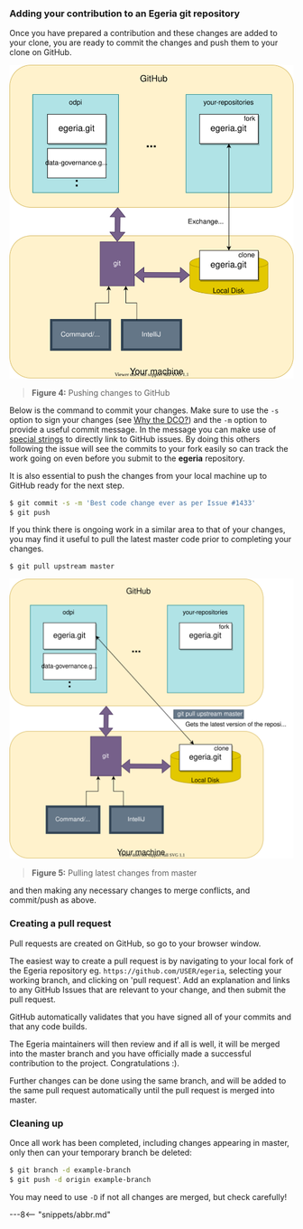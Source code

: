 <!-- SPDX-License-Identifier: CC-BY-4.0 -->
<!-- Copyright Contributors to the ODPi Egeria project 2020. -->

### Adding your contribution to an Egeria git repository

Once you have prepared a contribution and these changes are added to your clone, you are ready to commit the changes and push them to your clone on GitHub.

![Figure 4](git-push-pull.svg)
> **Figure 4:** Pushing changes to GitHub

Below is the command to commit your changes.  Make sure 
to use the `-s` option to sign your changes (see [Why the DCO?](https://github.com/odpi/egeria/blob/master/developer-resources/why-the-dco.md))
and the `-m` option to provide a useful commit message. In the message you can
make use of [special strings](https://blog.github.com/2011-10-12-introducing-issue-mentions/) to
directly link to GitHub
issues. By doing this others following the issue will see the commits to your fork
easily so can track the work going on even before you submit to the **egeria** repository.

It is also essential to push the changes from your local machine up to GitHub ready for the next step.

```bash
$ git commit -s -m 'Best code change ever as per Issue #1433'
$ git push 
```

If you think there is ongoing work in a similar area to that of your changes, you may find it useful to pull
the latest master code prior to completing your changes.

```bash
$ git pull upstream master
```

![Figure 5](git-pull-upstream-master.svg)
> **Figure 5:** Pulling latest changes from master

and then making any necessary changes to merge conflicts, and commit/push as above.

### Creating a pull request

Pull requests are created on GitHub, so go to your browser window.

The easiest way to create a pull request is by navigating to your local fork of the Egeria repository eg. `https://github.com/USER/egeria`, selecting your working branch, and clicking on 'pull request'. Add an explanation and links to any GitHub Issues that are relevant to your change, and then submit the pull request.

GitHub automatically validates that you have signed all of your commits and that any code builds.

The Egeria maintainers will then review and if all is well, it will be merged into the master branch and you have officially made a successful contribution to the project.  Congratulations :).

Further changes can be done using the same branch, and will be added to the same pull request automatically until the pull request is merged into master.


### Cleaning up

Once all work has been completed, including changes appearing in master, only then can your temporary branch be deleted:

```bash
$ git branch -d example-branch
$ git push -d origin example-branch
```

You may need to use `-D` if not all changes are merged, but check carefully!


---8<-- "snippets/abbr.md"